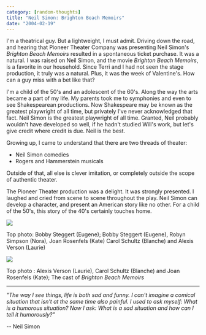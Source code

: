 ```yaml
---
category: [random-thoughts]
title: "Neil Simon: Brighton Beach Memoirs"
date: "2004-02-19"
---
```


I'm a theatrical guy. But a lightweight, I must admit. Driving down the road, and hearing that Pioneer Theater Company was presenting Neil Simon's _Brighton Beach Memoirs_ resulted in a spontaneous ticket purchase. It was a natural. I was raised on Neil Simon, and the movie _Brighton Beach Memoirs_, is a favorite in our household. Since Terri and I had not seen the stage production, it truly was a natural. Plus, it was the week of Valentine's. How can a guy miss with a bet like that?  

I'm a child of the 50's and an adolescent of the 60's. Along the way the arts became a part of my life. My parents took me to symphonies and even to see Shakespearean productions. Now Shakespeare may be known as the greatest playwright of all time, but privately I've never acknowledged that fact. Neil Simon is the greatest playwright of all time. Granted, Neil probably wouldn't have developed so well, if he hadn't studied Will's work, but let's give credit where credit is due. Neil is the best.  

Growing up, I came to understand that there are two threads of theater:
- Neil Simon comedies
- Rogers and Hammerstein musicals

Outside of that, all else is clever imitation, or completely outside the scope of authentic theater.  

The Pioneer Theater production was a delight. It was strongly presented. I laughed and cried from scene to scene throughout the play. Neil Simon can develop a character, and present an American story like no other. For a child of the 50's, this story of the 40's certainly touches home.

![](/images/beachpix.jpg)

Top photo: Bobby Steggert (Eugene); Bobby Steggert (Eugene), Robyn Simpson (Nora), Joan Rosenfels (Kate) Carol Schultz (Blanche) and Alexis Verson (Laurie)

![](/images/beachpix2.jpg)

Top photo : Alexis Verson (Laurie), Carol Schultz (Blanche) and Joan Rosenfels (Kate); The cast of _Brighton Beach Memoirs_

* * *

_"The way I see things, life is both sad and funny. I can't imagine a comical situation that isn't at the same time also painful. I used to ask myself: What is a humorous situation? Now I ask: What is a sad situation and how can I tell it humorously?"_

\-- Neil Simon

